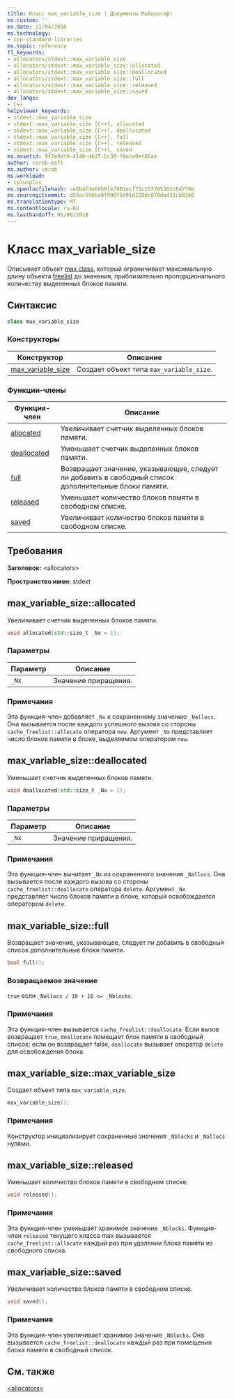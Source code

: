 ```yaml
---
title: Класс max_variable_size | Документы Майкрософт
ms.custom: ''
ms.date: 11/04/2016
ms.technology:
- cpp-standard-libraries
ms.topic: reference
f1_keywords:
- allocators/stdext::max_variable_size
- allocators/stdext::max_variable_size::allocated
- allocators/stdext::max_variable_size::deallocated
- allocators/stdext::max_variable_size::full
- allocators/stdext::max_variable_size::released
- allocators/stdext::max_variable_size::saved
dev_langs:
- C++
helpviewer_keywords:
- stdext::max_variable_size
- stdext::max_variable_size [C++], allocated
- stdext::max_variable_size [C++], deallocated
- stdext::max_variable_size [C++], full
- stdext::max_variable_size [C++], released
- stdext::max_variable_size [C++], saved
ms.assetid: 9f2e9df0-4148-4b37-bc30-f8eca0ef86ae
author: corob-msft
ms.author: corob
ms.workload:
- cplusplus
ms.openlocfilehash: ce8b4fde6668fe7901ecf75c153765302c6d770e
ms.sourcegitcommit: d55ac596ba8f908f5d91d228dc070dad31cb8360
ms.translationtype: MT
ms.contentlocale: ru-RU
ms.lasthandoff: 05/08/2018
---
```

# <a name="maxvariablesize-class"></a>Класс max_variable_size

Описывает объект [max class](../standard-library/allocators-header.md), который ограничивает максимальную длину объекта [freelist](../standard-library/freelist-class.md) до значения, приблизительно пропорционального количеству выделенных блоков памяти.

## <a name="syntax"></a>Синтаксис

```cpp
class max_variable_size
```

### <a name="constructors"></a>Конструкторы

|Конструктор|Описание|
|-|-|
|[max_variable_size](#max_variable_size)|Создает объект типа `max_variable_size`.|

### <a name="member-functions"></a>Функции-члены

|Функция-член|Описание|
|-|-|
|[allocated](#allocated)|Увеличивает счетчик выделенных блоков памяти.|
|[deallocated](#deallocated)|Уменьшает счетчик выделенных блоков памяти.|
|[full](#full)|Возвращает значение, указывающее, следует ли добавить в свободный список дополнительные блоки памяти.|
|[released](#released)|Уменьшает количество блоков памяти в свободном списке.|
|[saved](#saved)|Увеличивает количество блоков памяти в свободном списке.|

## <a name="requirements"></a>Требования

**Заголовок:** \<allocators>

**Пространство имен:** stdext

## <a name="allocated"></a>  max_variable_size::allocated

Увеличивает счетчик выделенных блоков памяти.

```cpp
void allocated(std::size_t _Nx = 1);
```

### <a name="parameters"></a>Параметры

|Параметр|Описание|
|---------------|-----------------|
|`_Nx`|Значение приращения.|

### <a name="remarks"></a>Примечания

Эта функция-член добавляет `_Nx` к сохраненному значению `_Nallocs`. Она вызывается после каждого успешного вызова со стороны `cache_freelist::allocate` оператора `new`. Аргумент `_Nx` представляет число блоков памяти в блоке, выделяемом оператором `new`.

## <a name="deallocated"></a>  max_variable_size::deallocated

Уменьшает счетчик выделенных блоков памяти.

```cpp
void deallocated(std::size_t _Nx = 1);
```

### <a name="parameters"></a>Параметры

|Параметр|Описание|
|---------------|-----------------|
|`_Nx`|Значение приращения.|

### <a name="remarks"></a>Примечания

Эта функция-член вычитает `_Nx` из сохраненного значения `_Nallocs`. Она вызывается после каждого вызова со стороны `cache_freelist::deallocate` оператора `delete`. Аргумент `_Nx` представляет число блоков памяти в блоке, который освобождается оператором `delete`.

## <a name="full"></a>  max_variable_size::full

Возвращает значение, указывающее, следует ли добавить в свободный список дополнительные блоки памяти.

```cpp
bool full();
```

### <a name="return-value"></a>Возвращаемое значение

`true` если `_Nallocs / 16 + 16 <= _Nblocks`.

### <a name="remarks"></a>Примечания

Эта функция-член вызывается `cache_freelist::deallocate`. Если вызов возвращает `true`, `deallocate` помещает блок памяти в свободный список; если он возвращает false, `deallocate` вызывает оператор `delete` для освобождения блока.

## <a name="max_variable_size"></a>  max_variable_size::max_variable_size

Создает объект типа `max_variable_size`.

```cpp
max_variable_size();
```

### <a name="remarks"></a>Примечания

Конструктор инициализирует сохраненные значения `_Nblocks` и `_Nallocs` нулями.

## <a name="released"></a>  max_variable_size::released

Уменьшает количество блоков памяти в свободном списке.

```cpp
void released();
```

### <a name="remarks"></a>Примечания

Эта функция-член уменьшает хранимое значение `_Nblocks`. Функция-член `released` текущего класса max вызывается `cache_freelist::allocate` каждый раз при удалении блока памяти из свободного списка.

## <a name="saved"></a>  max_variable_size::saved

Увеличивает количество блоков памяти в свободном списке.

```cpp
void saved();
```

### <a name="remarks"></a>Примечания

Эта функция-член увеличивает хранимое значение `_Nblocks`. Она вызывается `cache_freelist::deallocate` каждый раз при помещении блока памяти в свободный список.

## <a name="see-also"></a>См. также

[\<allocators>](../standard-library/allocators-header.md)<br/>
